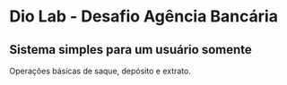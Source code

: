 # Dio Lab - Desafio Agência Bancária

## Sistema simples para um usuário somente

Operações básicas de saque, depósito e extrato.
